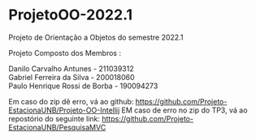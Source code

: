 # ProjetoOO-2022.1
Projeto de Orientação a Objetos do semestre 2022.1


Projeto Composto dos Membros :

Danilo Carvalho Antunes - 211039312
<br>
Gabriel Ferreira da Silva - 200018060
<br>
Paulo Henrique Rossi de Borba - 190094273

Em caso do zip dê erro, vá ao github: https://github.com/Projeto-EstacionaUNB/Projeto-OO-Intellij 
EM caso de erro no zip do TP3, vá ao repostório do seguinte link: https://github.com/Projeto-EstacionaUNB/PesquisaMVC
